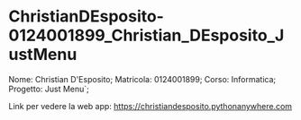 # ChristianDEsposito-0124001899_Christian_DEsposito_JustMenu
Nome: Christian D'Esposito;
Matricola: 0124001899;
Corso: Informatica;
Progetto: Just Menu`;

Link per vedere la web app: https://christiandesposito.pythonanywhere.com
